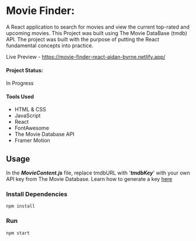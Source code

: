 # Movie Finder:

A React application to search for movies and view the current top-rated and upcoming movies. This Project was built using The Movie DataBase (tmdb) API. The project was built with the purpose of putting the React fundamental concepts into practice.

Live Preview - https://movie-finder-react-aidan-byrne.netlify.app/

#### Project Status:

In Progress

#### Tools Used

- HTML & CSS
- JavaScript
- React
- FontAwesome
- The Movie Database API
- Framer Motion

## Usage

In the **_MovieContent.js_** file, replace tmdbURL with '**_tmdbKey_**' with your own API key from The Movie Database. Learn how to generate a key [here](https://developers.themoviedb.org/3/getting-started/authentication)

### Install Dependencies

```
npm install
```

### Run

```
npm start
```
